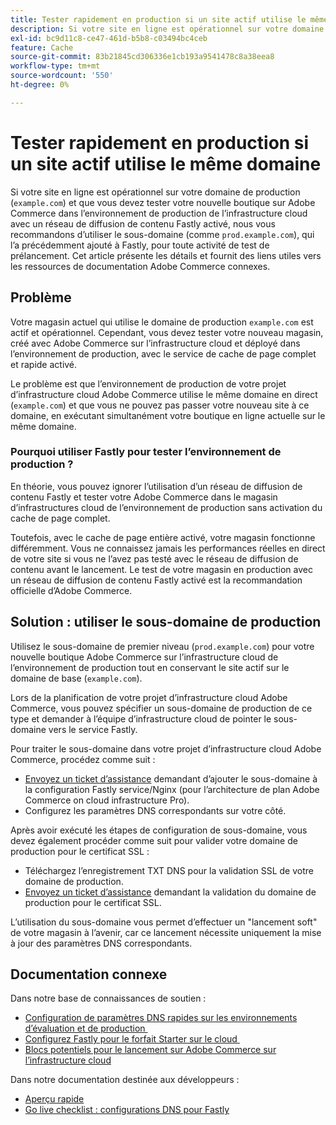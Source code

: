 ```yaml
---
title: Tester rapidement en production si un site actif utilise le même domaine
description: Si votre site en ligne est opérationnel sur votre domaine de production (&grave;exemple.com&grave;) et que vous devez tester votre nouvelle boutique dans Adobe Commerce sur l’environnement de production de l’infrastructure cloud avec un réseau de diffusion de contenu Fastly activé, nous vous recommandons d’utiliser le sous-domaine (comme "prod.exemple.com"), l’ayant précédemment ajouté à Fastly, pour toute activité de test de prélancement. Cet article présente les détails et fournit des liens utiles vers les ressources de documentation Adobe Commerce connexes.
exl-id: bc9d11c8-ce47-461d-b5b8-c03494bc4ceb
feature: Cache
source-git-commit: 83b21845cd306336e1cb193a9541478c8a38eea8
workflow-type: tm+mt
source-wordcount: '550'
ht-degree: 0%

---
```


# Tester rapidement en production si un site actif utilise le même domaine

Si votre site en ligne est opérationnel sur votre domaine de production (`example.com`) et que vous devez tester votre nouvelle boutique sur Adobe Commerce dans l’environnement de production de l’infrastructure cloud avec un réseau de diffusion de contenu Fastly activé, nous vous recommandons d’utiliser le sous-domaine (comme `prod.example.com`), qui l’a précédemment ajouté à Fastly, pour toute activité de test de prélancement. Cet article présente les détails et fournit des liens utiles vers les ressources de documentation Adobe Commerce connexes.

## Problème

Votre magasin actuel qui utilise le domaine de production `example.com` est actif et opérationnel. Cependant, vous devez tester votre nouveau magasin, créé avec Adobe Commerce sur l’infrastructure cloud et déployé dans l’environnement de production, avec le service de cache de page complet et rapide activé.

Le problème est que l’environnement de production de votre projet d’infrastructure cloud Adobe Commerce utilise le même domaine en direct (`example.com`) et que vous ne pouvez pas passer votre nouveau site à ce domaine, en exécutant simultanément votre boutique en ligne actuelle sur le même domaine.

### Pourquoi utiliser Fastly pour tester l’environnement de production ?

En théorie, vous pouvez ignorer l’utilisation d’un réseau de diffusion de contenu Fastly et tester votre Adobe Commerce dans le magasin d’infrastructures cloud de l’environnement de production sans activation du cache de page complet.

Toutefois, avec le cache de page entière activé, votre magasin fonctionne différemment. Vous ne connaissez jamais les performances réelles en direct de votre site si vous ne l’avez pas testé avec le réseau de diffusion de contenu avant le lancement. Le test de votre magasin en production avec un réseau de diffusion de contenu Fastly activé est la recommandation officielle d’Adobe Commerce.

## Solution : utiliser le sous-domaine de production

Utilisez le sous-domaine de premier niveau (`prod.example.com`) pour votre nouvelle boutique Adobe Commerce sur l’infrastructure cloud de l’environnement de production tout en conservant le site actif sur le domaine de base (`example.com`).

Lors de la planification de votre projet d’infrastructure cloud Adobe Commerce, vous pouvez spécifier un sous-domaine de production de ce type et demander à l’équipe d’infrastructure cloud de pointer le sous-domaine vers le service Fastly.

Pour traiter le sous-domaine dans votre projet d’infrastructure cloud Adobe Commerce, procédez comme suit :

* [Envoyez un ticket d’assistance](/help/help-center-guide/help-center/magento-help-center-user-guide.md#submit-ticket) demandant d’ajouter le sous-domaine à la configuration Fastly service/Nginx (pour l’architecture de plan Adobe Commerce on cloud infrastructure Pro).
* Configurez les paramètres DNS correspondants sur votre côté.

Après avoir exécuté les étapes de configuration de sous-domaine, vous devez également procéder comme suit pour valider votre domaine de production pour le certificat SSL :

* Téléchargez l’enregistrement TXT DNS pour la validation SSL de votre domaine de production.
* [Envoyez un ticket d’assistance](/help/help-center-guide/help-center/magento-help-center-user-guide.md#submit-ticket) demandant la validation du domaine de production pour le certificat SSL.

L’utilisation du sous-domaine vous permet d’effectuer un &quot;lancement soft&quot; de votre magasin à l’avenir, car ce lancement nécessite uniquement la mise à jour des paramètres DNS correspondants.

## Documentation connexe

Dans notre base de connaissances de soutien :

* [&#x200B; Configuration de paramètres DNS rapides sur les environnements d’évaluation et de production &#x200B;](https://experienceleague.adobe.com/docs/commerce-knowledge-base/kb/how-to/configure-fastly-dns-settings-on-staging-and-production-environments.html?lang=fr)
* [&#x200B; Configurez Fastly pour le forfait Starter sur le cloud &#x200B;](https://experienceleague.adobe.com/docs/commerce-knowledge-base/kb/how-to/set-up-fastly-for-starter-plan-on-cloud.html?lang=fr)
* [Blocs potentiels pour le lancement sur Adobe Commerce sur l’infrastructure cloud](https://experienceleague.adobe.com/docs/commerce-knowledge-base/kb/troubleshooting/miscellaneous/blockers-launching-on-magento-commerce-cloud.html?lang=fr)

Dans notre documentation destinée aux développeurs :

* [Aperçu rapide](https://experienceleague.adobe.com/docs/commerce-cloud-service/user-guide/cdn/fastly.html?lang=fr)
* [Go live checklist : configurations DNS pour Fastly](https://experienceleague.adobe.com/docs/commerce-cloud-service/user-guide/launch/checklist.html?lang=fr)

